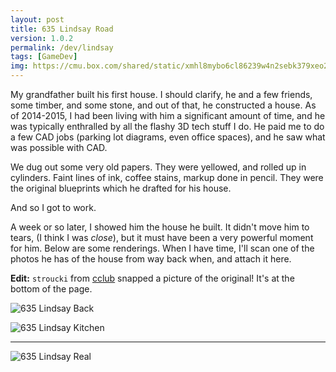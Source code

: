 ```yaml
---
layout: post
title: 635 Lindsay Road
version: 1.0.2
permalink: /dev/lindsay
tags: [GameDev]
img: https://cmu.box.com/shared/static/xmhl8mybo6cl86239w4n2sebk379xeo2.png
---
```


My grandfather built his first house.
I should clarify, he and a few friends, some timber, and some stone, and out of that, he constructed a house.
As of 2014-2015, I had been living with him a significant amount of time, and he was typically enthralled by all the flashy 3D tech stuff I do.
He paid me to do a few CAD jobs (parking lot diagrams, even office spaces), and he saw what was possible with CAD.

We dug out some very old papers.
They were yellowed, and rolled up in cylinders.
Faint lines of ink, coffee stains, markup done in pencil.
They were the original blueprints which he drafted for his house.

And so I got to work.

A week or so later, I showed him the house he built.
It didn't move him to tears, (I think I was *close*), but it must have been a very powerful moment for him.
Below are some renderings.
When I have time, I'll scan one of the photos he has of the house from way back when, and attach it here.

**Edit:**  `stroucki` from [cclub][] snapped a picture of the original! It's at the bottom of the page.

![635 Lindsay Back](https://cmu.box.com/shared/static/r3l10ubc2j23n6ut3o4oigtc8e959gat.png)

![635 Lindsay Kitchen](https://cmu.box.com/shared/static/w8x2dlg1i3gc9bp953n9svysxwush10f.png)

---

![635 Lindsay Real](https://cmu.box.com/shared/static/3ip1v5l9ftb0igsd9xg1wmjw5jworkda.jpg)

[cclub]: http://www.club.cc.cmu.edu

